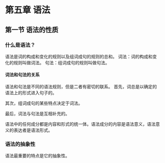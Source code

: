


# 第五章 语法
## 第一节 语法的性质
### 什么是语法？
语法是词的构成和变化的规则以及组词成句的规则的总和。
词法：词的构成和变化的规则叫做词法。
句法：组词成句的规则叫做句法。
#### 词法和句法的关系
语法和句法是不同的语法规则，但是二者有密切的联系。
首先，词总是以确定的语法上的形式进入句子的。

其次，组词成句的某些特点决定于词法。

最后，词法与句法是互相补充的。

语法中的任何成分都是内容和形式的统一体。语法成分的内容是语法意义，语法意义的表达者是语法形式。
### 语法的抽象性
语法最重要的特点是它的抽象性。
